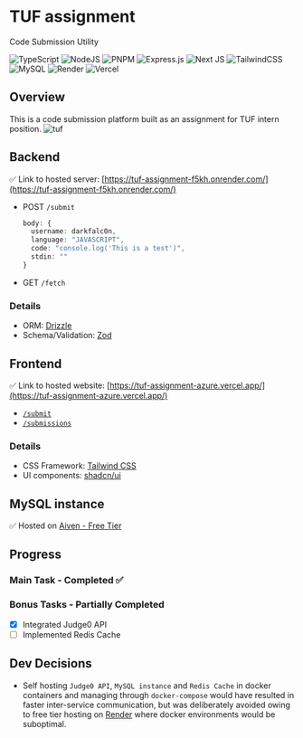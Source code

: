 # TUF assignment
Code Submission Utility

![TypeScript](https://img.shields.io/badge/typescript-%23007ACC.svg?style=for-the-badge&logo=typescript&logoColor=white)
![NodeJS](https://img.shields.io/badge/node.js-6DA55F?style=for-the-badge&logo=node.js&logoColor=white)
![PNPM](https://img.shields.io/badge/pnpm-%234a4a4a.svg?style=for-the-badge&logo=pnpm&logoColor=f69220)
![Express.js](https://img.shields.io/badge/express.js-%23404d59.svg?style=for-the-badge&logo=express&logoColor=%2361DAFB)
![Next JS](https://img.shields.io/badge/Next-black?style=for-the-badge&logo=next.js&logoColor=white)
![TailwindCSS](https://img.shields.io/badge/tailwindcss-%2338B2AC.svg?style=for-the-badge&logo=tailwind-css&logoColor=white)
![MySQL](https://img.shields.io/badge/mysql-4479A1.svg?style=for-the-badge&logo=mysql&logoColor=white)
![Render](https://img.shields.io/badge/Render-%46E3B7.svg?style=for-the-badge&logo=render&logoColor=white)
![Vercel](https://img.shields.io/badge/vercel-%23000000.svg?style=for-the-badge&logo=vercel&logoColor=white)


## Overview
This is a code submission platform built as an assignment for TUF intern position.
![tuf](https://github.com/DarkFalc0n/tuf-assignment/assets/59203815/eae76a71-3453-4a76-94bc-2ab01e5723b8)


## Backend 
✅ Link to hosted server: [https://tuf-assignment-f5kh.onrender.com/](https://tuf-assignment-f5kh.onrender.com/)
- POST `/submit`
  ```ts
  body: {
    username: darkfalc0n,
    language: "JAVASCRIPT",
    code: "console.log('This is a test')",
    stdin: ""
  }
  ```
- GET `/fetch`
### Details
- ORM: [Drizzle](https://orm.drizzle.team/)
- Schema/Validation: [Zod](https://zod.dev/)

## Frontend
✅ Link to hosted website: [https://tuf-assignment-azure.vercel.app/](https://tuf-assignment-azure.vercel.app/)
- [`/submit`](https://tuf-assignment-azure.vercel.app/submit)
- [`/submissions`](https://tuf-assignment-azure.vercel.app/submissions)
### Details
 - CSS Framework: [Tailwind CSS](https://tailwindcss.com/)
 - UI components: [shadcn/ui](https://ui.shadcn.com/)

## MySQL instance
✅ Hosted on [Aiven - Free Tier](https://aiven.io/)

## Progress
### Main Task - Completed ✅
### Bonus Tasks - Partially Completed
- [x] Integrated Judge0 API
- [ ] Implemented Redis Cache

## Dev Decisions
- Self hosting `Judge0 API`, `MySQL instance` and `Redis Cache` in docker containers and managing through `docker-compose` would have resulted in faster inter-service communication, but was
  deliberately avoided owing to free tier hosting on [Render](https://render.com/) where docker environments would be suboptimal.
